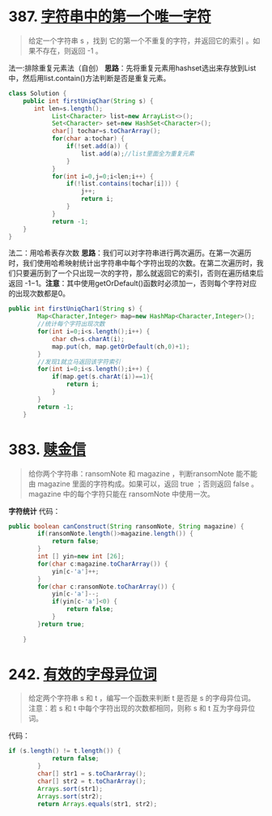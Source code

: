 # 387. [字符串中的第一个唯一字符](https://leetcode-cn.com/problems/first-unique-character-in-a-string/)
> 给定一个字符串 s ，找到 它的第一个不重复的字符，并返回它的索引 。如果不存在，则返回 -1 。

法一:排除重复元素法（自创）
**思路**：先将重复元素用hashset选出来存放到List中，然后用list.contain()方法判断是否是重复元素。
```java
class Solution {
    public int firstUniqChar(String s) {
       int len=s.length();
	        List<Character> list=new ArrayList<>();
	        Set<Character> set=new HashSet<Character>();
	        char[] tochar=s.toCharArray();
	        for(char a:tochar) {
	        	if(!set.add(a)) {
					list.add(a);//list里面全为重复元素
				}
	        }
	        for(int i=0,j=0;i<len;i++) {
	        	if(!list.contains(tochar[i])) {
	        		j++;
	        		return i;
	        	}
	        }
	        return -1;
    }
}
```
 法二：用哈希表存次数
 **思路**：我们可以对字符串进行两次遍历。在第一次遍历时，我们使用哈希映射统计出字符串中每个字符出现的次数。在第二次遍历时，我们只要遍历到了一个只出现一次的字符，那么就返回它的索引，否则在遍历结束后返回 -1−1。**注意**：其中使用getOrDefault()函数时必须加一，否则每个字符对应的出现次数都是0。
 ```java
 public int firstUniqChar1(String s) {
		 Map<Character,Integer> map=new HashMap<Character,Integer>();
		 //统计每个字符出现次数
		 for(int i=0;i<s.length();i++) {
			 char ch=s.charAt(i);
			 map.put(ch, map.getOrDefault(ch,0)+1);
		 }
		 //发现1就立马返回该字符索引
		 for(int i=0;i<s.length();i++) {
			 if(map.get(s.charAt(i))==1){
				 return i;
			 }
		 }
		 return -1;
	 }
 ```
 # 383. [赎金信](https://leetcode-cn.com/problems/ransom-note/)
 > 给你两个字符串：ransomNote 和 magazine ，判断ransomNote 能不能由 magazine 里面的字符构成。如果可以，返回 true ；否则返回 false 。
magazine 中的每个字符只能在 ransomNote 中使用一次。

**字符统计**
代码：
```java
public boolean canConstruct(String ransomNote, String magazine) {
		if(ransomNote.length()>magazine.length()) {
			return false;
		}
		int [] yin=new int [26];
		for(char c:magazine.toCharArray()) {
			yin[c-'a']++;
		}
		for(char c:ransomNote.toCharArray()) {
			yin[c-'a']--;
			if(yin[c-'a']<0) {
				return false;
			}
		}return true;
		
    }
```
# 242. [有效的字母异位词](https://leetcode-cn.com/problems/valid-anagram/)
> 给定两个字符串 s 和 t ，编写一个函数来判断 t 是否是 s 的字母异位词。
注意：若 s 和 t 中每个字符出现的次数都相同，则称 s 和 t 互为字母异位词。

代码：
```java
if (s.length() != t.length()) {
            return false;
        }
        char[] str1 = s.toCharArray();
        char[] str2 = t.toCharArray();
        Arrays.sort(str1);
        Arrays.sort(str2);
        return Arrays.equals(str1, str2);
```
